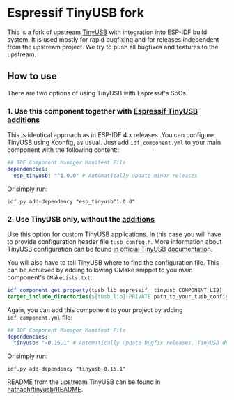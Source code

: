 # Espressif TinyUSB fork

This is a fork of upstream [TinyUSB](https://github.com/hathach/tinyusb) with integration into ESP-IDF build system.
It is used mostly for rapid bugfixing and for releases independent from the upstream project.
We try to push all bugfixes and features to the upstream.

## How to use

There are two options of using TinyUSB with Espressif's SoCs.

### 1. Use this component together with [Espressif TinyUSB additions](https://github.com/espressif/idf-extra-components/tree/master/usb/esp_tinyusb/)

This is identical approach as in ESP-IDF 4.x releases. You can configure TinyUSB using Kconfig, as usual. Just add ``idf_component.yml`` to your main component with the following content::

```yaml
## IDF Component Manager Manifest File
dependencies:
  esp_tinyusb: "^1.0.0" # Automatically update minor releases
```

Or simply run:
```
idf.py add-dependency "esp_tinyusb^1.0.0"
```
### 2. Use TinyUSB only, without the [additions](https://github.com/espressif/idf-extra-components/tree/master/usb/esp_tinyusb/)

Use this option for custom TinyUSB applications.
In this case you will have to provide configuration header file ``tusb_config.h``. More information about TinyUSB configuration can be found [in official TinyUSB documentation](https://docs.tinyusb.org/en/latest/reference/getting_started.html).

You will also have to tell TinyUSB where to find the configuration file. This can be achieved by adding following CMake snippet to you main component's ``CMakeLists.txt``:

```cmake
idf_component_get_property(tusb_lib espressif__tinyusb COMPONENT_LIB)
target_include_directories(${tusb_lib} PRIVATE path_to_your_tusb_config)
```

Again, you can add this component to your project by adding ``idf_component.yml`` file:

```yaml
## IDF Component Manager Manifest File
dependencies:
  tinyusb: "~0.15.1" # Automatically update bugfix releases. TinyUSB does not guarantee backward compatibility
```

Or simply run:
```
idf.py add-dependency "tinyusb~0.15.1"
```

README from the upstream TinyUSB can be found in [hathach/tinyusb/README](https://github.com/hathach/tinyusb/blob/master/README.rst).
